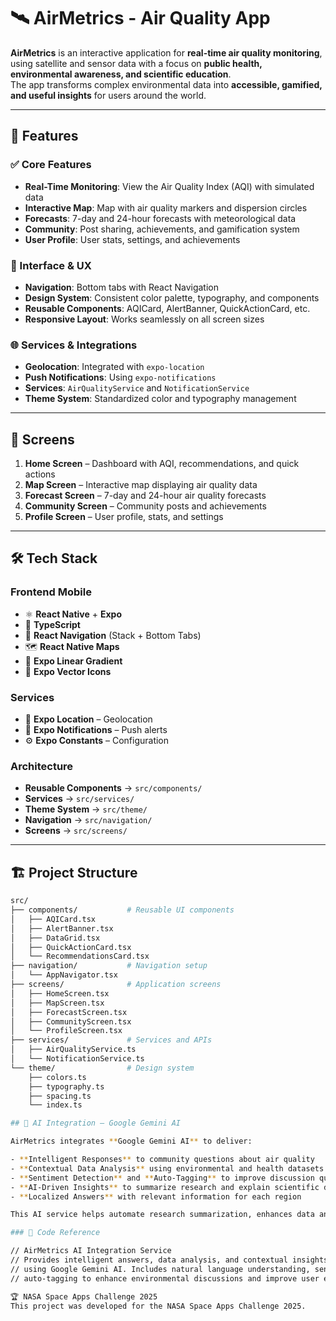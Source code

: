 # 🛰️ AirMetrics - Air Quality App

**AirMetrics** is an interactive application for **real-time air quality monitoring**, using satellite and sensor data with a focus on **public health, environmental awareness, and scientific education**.  
The app transforms complex environmental data into **accessible, gamified, and useful insights** for users around the world.

---

## 🚀 Features

### ✅ Core Features
- **Real-Time Monitoring**: View the Air Quality Index (AQI) with simulated data  
- **Interactive Map**: Map with air quality markers and dispersion circles  
- **Forecasts**: 7-day and 24-hour forecasts with meteorological data  
- **Community**: Post sharing, achievements, and gamification system  
- **User Profile**: User stats, settings, and achievements  

### 🎨 Interface & UX
- **Navigation**: Bottom tabs with React Navigation  
- **Design System**: Consistent color palette, typography, and components  
- **Reusable Components**: AQICard, AlertBanner, QuickActionCard, etc.  
- **Responsive Layout**: Works seamlessly on all screen sizes  

### 🌐 Services & Integrations
- **Geolocation**: Integrated with `expo-location`  
- **Push Notifications**: Using `expo-notifications`  
- **Services**: `AirQualityService` and `NotificationService`  
- **Theme System**: Standardized color and typography management  

---

## 📱 Screens

1. **Home Screen** – Dashboard with AQI, recommendations, and quick actions  
2. **Map Screen** – Interactive map displaying air quality data  
3. **Forecast Screen** – 7-day and 24-hour air quality forecasts  
4. **Community Screen** – Community posts and achievements  
5. **Profile Screen** – User profile, stats, and settings  

---

## 🛠️ Tech Stack

### Frontend Mobile
- ⚛️ **React Native** + **Expo**  
- 🧩 **TypeScript**  
- 🧭 **React Navigation** (Stack + Bottom Tabs)  
- 🗺️ **React Native Maps**  
- 🌈 **Expo Linear Gradient**  
- 🧠 **Expo Vector Icons**

### Services
- 📍 **Expo Location** – Geolocation  
- 🔔 **Expo Notifications** – Push alerts  
- ⚙️ **Expo Constants** – Configuration  

### Architecture
- **Reusable Components** → `src/components/`  
- **Services** → `src/services/`  
- **Theme System** → `src/theme/`  
- **Navigation** → `src/navigation/`  
- **Screens** → `src/screens/`  

---

## 🏗️ Project Structure

```bash
src/
├── components/           # Reusable UI components
│   ├── AQICard.tsx
│   ├── AlertBanner.tsx
│   ├── DataGrid.tsx
│   ├── QuickActionCard.tsx
│   └── RecommendationsCard.tsx
├── navigation/           # Navigation setup
│   └── AppNavigator.tsx
├── screens/              # Application screens
│   ├── HomeScreen.tsx
│   ├── MapScreen.tsx
│   ├── ForecastScreen.tsx
│   ├── CommunityScreen.tsx
│   └── ProfileScreen.tsx
├── services/             # Services and APIs
│   ├── AirQualityService.ts
│   └── NotificationService.ts
└── theme/                # Design system
    ├── colors.ts
    ├── typography.ts
    ├── spacing.ts
    └── index.ts

## 🤖 AI Integration – Google Gemini AI

AirMetrics integrates **Google Gemini AI** to deliver:

- **Intelligent Responses** to community questions about air quality  
- **Contextual Data Analysis** using environmental and health datasets  
- **Sentiment Detection** and **Auto-Tagging** to improve discussion quality  
- **AI-Driven Insights** to summarize research and explain scientific data clearly  
- **Localized Answers** with relevant information for each region  

This AI service helps automate research summarization, enhances data analysis, and makes scientific insights **more accessible, accurate, and actionable** for all users.

### 🧩 Code Reference

// AirMetrics AI Integration Service
// Provides intelligent answers, data analysis, and contextual insights for community questions
// using Google Gemini AI. Includes natural language understanding, sentiment detection, and
// auto-tagging to enhance environmental discussions and improve user engagement.

🏆 NASA Space Apps Challenge 2025
This project was developed for the NASA Space Apps Challenge 2025.
